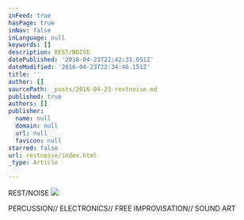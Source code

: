 ```yaml
---
inFeed: true
hasPage: true
inNav: false
inLanguage: null
keywords: []
description: REST/NOISE
datePublished: '2016-04-23T22:42:31.051Z'
dateModified: '2016-04-23T22:34:46.151Z'
title: ''
author: []
sourcePath: _posts/2016-04-23-restnoise.md
published: true
authors: []
publisher:
  name: null
  domain: null
  url: null
  favicon: null
starred: false
url: restnoise/index.html
_type: Article

---
```

REST/NOISE
![](https://the-grid-user-content.s3-us-west-2.amazonaws.com/09117c77-36b2-4e0b-b8ef-089fa3d50307.jpg)

PERCUSSION// ELECTRONICS// FREE IMPROVISATION// SOUND ART